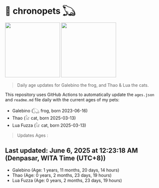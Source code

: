 # 🐾 chronopets 𓆏
<img src="https://github.com/user-attachments/assets/802b3632-7c4b-4232-a3a0-8b1d8fa6f04d" widht=180 height=180 >
<img src="https://github.com/user-attachments/assets/16687005-7ebb-4607-be57-0c8e528fed06" widht=180 height=180 >

> Daily age updates for Galebino the frog, and Thao & Lua the cats.

This repository uses GitHub Actions to automatically update the `ages.json` and `readme.md` file daily with the current ages of my pets: <br>
- Galebino (𓆏 frog, born 2023-06-16)
- Thao (𓃠 cat, born 2025-03-13)
- Lua Fuzza (𓃠 cat, born 2025-03-13)

> Updates Ages :

## Last updated: June 6, 2025 at 12:23:18 AM (Denpasar, WITA Time (UTC+8))

- Galebino (Age: 1 years, 11 months, 20 days, 14 hours)
- Thao (Age: 0 years, 2 months, 23 days, 19 hours)
- Lua Fuzza (Age: 0 years, 2 months, 23 days, 19 hours)


